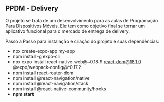 ## PPDM - Delivery

O projeto se trata de um desenvolvimento para as aulas de Programação Para Dispositivos Móveis. Ele tem como objetivo final se tornar um aplicativo funcional para o mercado de entrega de delivery.

Passo a Passo para instalação e criação do projeto e suas dependências:
- npx create-expo-app my-app
- npm install -g expo-cli
- npx expo install react-native-web@~0.18.9 react-dom@18.1.0 @expo/webpack-config@^0.17.2
- npm install react-router-dom
- npm install @react-navigation/native
- npm install @react-navigation/stack
- npm install @react-native-community/hooks
- **npm start**
